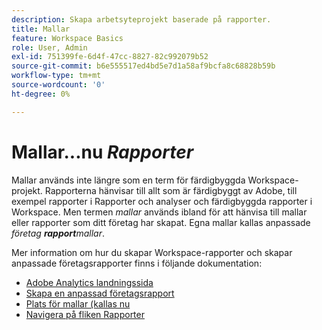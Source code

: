 ```yaml
---
description: Skapa arbetsyteprojekt baserade på rapporter.
title: Mallar
feature: Workspace Basics
role: User, Admin
exl-id: 751399fe-6d4f-47cc-8827-82c992079b52
source-git-commit: b6e555517ed4bd5e7d1a58af9bcfa8c68828b59b
workflow-type: tm+mt
source-wordcount: '0'
ht-degree: 0%

---
```


# Mallar...nu *Rapporter*

Mallar används inte längre som en term för färdigbyggda Workspace-projekt. Rapporterna hänvisar till allt som är färdigbyggt av Adobe, till exempel rapporter i Rapporter och analyser och färdigbyggda rapporter i Workspace. Men termen *mallar* används ibland för att hänvisa till mallar eller rapporter som ditt företag har skapat. Egna mallar kallas anpassade *företag **rapport**mallar*.

Mer information om hur du skapar Workspace-rapporter och skapar anpassade företagsrapporter finns i följande dokumentation:

* [Adobe Analytics landningssida](/help/analyze/landing.md)
* [Skapa en anpassad företagsrapport](/help/analyze/landing.md#company-report)
* [Plats för mallar (kallas nu ](/help/analyze/landing.md#templates)
* [Navigera på fliken Rapporter](/help/analyze/landing.md#navigate-reports)

